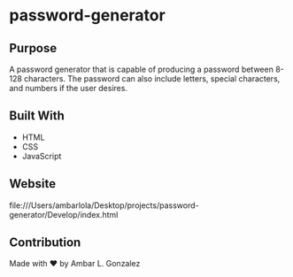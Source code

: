 # password-generator

## Purpose
A password generator that is capable of producing a password between 8-128 characters. The password can also include letters, special characters, and numbers if the user desires. 

## Built With
* HTML
* CSS
* JavaScript

## Website
file:///Users/ambarlola/Desktop/projects/password-generator/Develop/index.html

## Contribution
Made with ❤️ by Ambar L. Gonzalez 